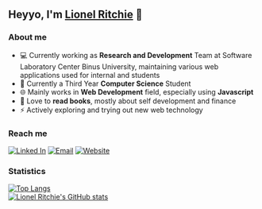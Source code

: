 ## Heyyo, I'm [Lionel Ritchie](https://ritchie.vercel.app/) 👋  


### About me  
- 💻 Currently working as **Research and Development** Team at Software Laboratory Center Binus University, maintaining various web applications used for internal and students
- 📕 Currently a Third Year **Computer Science** Student
- 🌐 Mainly works in **Web Development** field, especially using **Javascript**   
- 📘 Love to **read books**, mostly about self development and finance
- ⚡ Actively exploring and trying out new web technology


### Reach me
[![Linked In](https://img.shields.io/badge/LinkedIn-0A66C2?style=for-the-badge&logo=LinkedIn&logoColor=White)](https://www.linkedin.com/in/lionel-ritchie/)
[![Email](https://img.shields.io/badge/Email-EA4335?style=for-the-badge&logo=Gmail&logoColor=ffffff)](mailto:lionelrtchieee@gmail.com)
[![Website](https://img.shields.io/badge/Website-FF7139?style=for-the-badge&logo=Firefox&logoColor=ffffff)](http://ritchie.vercel.app/)


### Statistics
[![Top Langs](https://github-readme-stats.vercel.app/api/top-langs/?username=lionelritchie29&layout=compact&theme=dracula)](https://github.com/lionelritchie29)  
[![Lionel Ritchie's GitHub stats](https://github-readme-stats.vercel.app/api?username=lionelritchie29&count_private=true&show_icons=true&hide=issues,contrib&theme=dracula)](https://github.com/lionelritchie29)  
